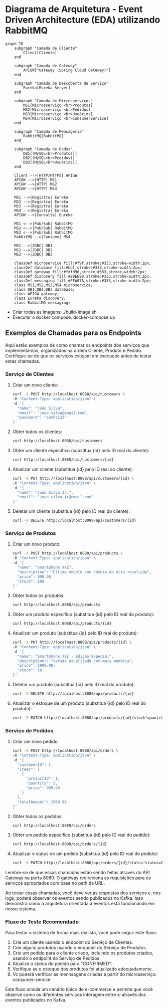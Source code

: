 # Diagrama de Arquitetura - Event Driven Architecture (EDA) utilizando RabbitMQ

```mermaid
graph TB
    subgraph "Camada de Cliente"
        Client[Cliente]
    end

    subgraph "Camada de Gateway"
        APIGW["Gateway (Spring Cloud Gateway)"]
    end

    subgraph "Camada de Descoberta de Serviço"
        Eureka[Eureka Server]
    end

    subgraph "Camada de Microsserviços"
        MS1[Microsserviço <br>Produtos]
        MS2[Microsserviço <br>Pedidos]
        MS3[Microsserviço <br>Usuários]
        MS4[Microsserviço <br>ConsumerService]
    end

    subgraph "Camada de Mensageria"
        RabbitMQ[RabbitMQ]
    end

    subgraph "Camada de Dados"
        DB1[(MySQL<br>Produtos)]
        DB2[(MySQL<br>Pedidos)]
        DB3[(MySQL<br>Usuários)]
    end

    Client -->|HTTP/HTTPS| APIGW
    APIGW -->|HTTP| MS1
    APIGW -->|HTTP| MS2
    APIGW -->|HTTP| MS3

    MS1 -->|Registra| Eureka
    MS2 -->|Registra| Eureka
    MS3 -->|Registra| Eureka
    MS4 -->|Registra| Eureka
    APIGW -->|Consulta| Eureka

    MS1 <-->|Pub/Sub| RabbitMQ
    MS2 <-->|Pub/Sub| RabbitMQ
    MS3 <-->|Pub/Sub| RabbitMQ
    RabbitMQ -->|Consume| MS4

    MS1 -->|JDBC| DB1
    MS2 -->|JDBC| DB2
    MS3 -->|JDBC| DB3

    classDef microservice fill:#f9f,stroke:#333,stroke-width:2px;
    classDef database fill:#bdf,stroke:#333,stroke-width:2px;
    classDef gateway fill:#fdfd96,stroke:#333,stroke-width:2px;
    classDef discovery fill:#90EE90,stroke:#333,stroke-width:2px;
    classDef messaging fill:#FFA07A,stroke:#333,stroke-width:2px;
    class MS1,MS2,MS3,MS4 microservice;
    class DB1,DB2,DB3 database;
    class APIGW gateway;
    class Eureka discovery;
    class RabbitMQ messaging;
```    

- Criar todas as imagens: ./build-image.sh
- Executar o docker compose: docker-compose up

## Exemplos de Chamadas para os Endpoints

Aqui estão exemplos de como chamar os endpoints dos serviços que implementamos, organizados na ordem Cliente, Produto e Pedido. Certifique-se de que os serviços estejam em execução antes de testar estas chamadas.

### Serviço de Clientes

1. Criar um novo cliente:
   ```bash
   curl -X POST http://localhost:8080/api/customers \
   -H "Content-Type: application/json" \
   -d '{
     "name": "João Silva",
     "email": "joao.silva@email.com",
     "password": "senha123"
   }'
   ```

2. Obter todos os clientes:
   ```bash
   curl http://localhost:8080/api/customers
   ```

3. Obter um cliente específico (substitua {id} pelo ID real do cliente):
   ```bash
   curl http://localhost:8080/api/customers/{id}
   ```

4. Atualizar um cliente (substitua {id} pelo ID real do cliente):
   ```bash
   curl -X PUT http://localhost:8080/api/customers/{id} \
   -H "Content-Type: application/json" \
   -d '{
     "name": "João Silva Jr.",
     "email": "joao.silva.jr@email.com"
   }'
   ```

5. Deletar um cliente (substitua {id} pelo ID real do cliente):
   ```bash
   curl -X DELETE http://localhost:8080/api/customers/{id}
   ```

### Serviço de Produtos

1. Criar um novo produto:
   ```bash
   curl -X POST http://localhost:8080/api/products \
   -H "Content-Type: application/json" \
   -d '{
     "name": "Smartphone XYZ",
     "description": "Último modelo com câmera de alta resolução",
     "price": 999.99,
     "stock": 100
   }'
   ```

2. Obter todos os produtos:
   ```bash
   curl http://localhost:8080/api/products
   ```

3. Obter um produto específico (substitua {id} pelo ID real do produto):
   ```bash
   curl http://localhost:8080/api/products/{id}
   ```

4. Atualizar um produto (substitua {id} pelo ID real do produto):
   ```bash
   curl -X PUT http://localhost:8080/api/products/{id} \
   -H "Content-Type: application/json" \
   -d '{
     "name": "Smartphone XYZ - Edição Especial",
     "description": "Versão atualizada com mais memória",
     "price": 1099.99,
     "stock": 50
   }'
   ```

5. Deletar um produto (substitua {id} pelo ID real do produto):
   ```bash
   curl -X DELETE http://localhost:8080/api/products/{id}
   ```

6. Atualizar o estoque de um produto (substitua {id} pelo ID real do produto):
   ```bash
   curl -X PATCH http://localhost:8080/api/products/{id}/stock?quantity=20
   ```

### Serviço de Pedidos

1. Criar um novo pedido:
   ```bash
   curl -X POST http://localhost:8080/api/orders \
   -H "Content-Type: application/json" \
   -d '{
     "customerId": 1,
     "items": [
       {
         "productId": 1,
         "quantity": 2,
         "price": 999.99
       }
     ],
     "totalAmount": 1999.98
   }'
   ```

2. Obter todos os pedidos:
   ```bash
   curl http://localhost:8080/api/orders
   ```

3. Obter um pedido específico (substitua {id} pelo ID real do pedido):
   ```bash
   curl http://localhost:8080/api/orders/{id}
   ```

4. Atualizar o status de um pedido (substitua {id} pelo ID real do pedido):
   ```bash
   curl -X PATCH http://localhost:8080/api/orders/{id}/status?status=CONFIRMED
   ```

Lembre-se de que essas chamadas estão sendo feitas através do API Gateway na porta 8080. O gateway redireciona as requisições para os serviços apropriados com base no path da URL.

Ao testar essas chamadas, você deve ver as respostas dos serviços e, nos logs, poderá observar os eventos sendo publicados no Kafka. Isso demonstra como a arquitetura orientada a eventos está funcionando em nosso sistema.

### Fluxo de Teste Recomendado

Para testar o sistema de forma mais realista, você pode seguir este fluxo:

1. Crie um cliente usando o endpoint do Serviço de Clientes.
2. Crie alguns produtos usando o endpoint do Serviço de Produtos.
3. Crie um pedido para o cliente criado, incluindo os produtos criados, usando o endpoint do Serviço de Pedidos.
4. Atualize o status do pedido para "CONFIRMED".
5. Verifique se o estoque dos produtos foi atualizado adequadamente.
6. Vc poderá verificar as mennsagens criadas a partir do microsserviço: consumer-service

Este fluxo simula um cenário típico de e-commerce e permite que você observe como os diferentes serviços interagem entre si através dos eventos publicados no Kafka.

